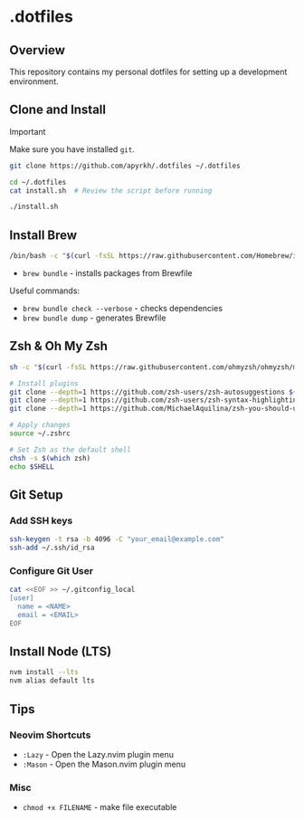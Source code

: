 # .dotfiles

## Overview

This repository contains my personal dotfiles for setting up a development environment.

## Clone and Install

> [!IMPORTANT]
> Make sure you have installed `git`.

```bash
git clone https://github.com/apyrkh/.dotfiles ~/.dotfiles

cd ~/.dotfiles
cat install.sh  # Review the script before running

./install.sh
```

## Install Brew

```bash
/bin/bash -c "$(curl -fsSL https://raw.githubusercontent.com/Homebrew/install/HEAD/install.sh)"
```

- `brew bundle` - installs packages from Brewfile

Useful commands:

- `brew bundle check --verbose` - checks dependencies
- `brew bundle dump` - generates Brewfile


## Zsh & Oh My Zsh

```bash
sh -c "$(curl -fsSL https://raw.githubusercontent.com/ohmyzsh/ohmyzsh/master/tools/install.sh)"

# Install plugins
git clone --depth=1 https://github.com/zsh-users/zsh-autosuggestions ${ZSH_CUSTOM:-~/.oh-my-zsh/custom}/plugins/zsh-autosuggestions
git clone --depth=1 https://github.com/zsh-users/zsh-syntax-highlighting ${ZSH_CUSTOM:-~/.oh-my-zsh/custom}/plugins/zsh-syntax-highlighting
git clone --depth=1 https://github.com/MichaelAquilina/zsh-you-should-use ${ZSH_CUSTOM:-~/.oh-my-zsh/custom}/plugins/you-should-use

# Apply changes
source ~/.zshrc

# Set Zsh as the default shell
chsh -s $(which zsh)
echo $SHELL
```

## Git Setup

### Add SSH keys

```bash
ssh-keygen -t rsa -b 4096 -C "your_email@example.com"
ssh-add ~/.ssh/id_rsa
```

### Configure Git User

```bash
cat <<EOF >> ~/.gitconfig_local
[user]
  name = <NAME>
  email = <EMAIL>
EOF
```

## Install Node (LTS)

```bash
nvm install --lts
nvm alias default lts
```

## Tips

### Neovim Shortcuts

- `:Lazy` - Open the Lazy.nvim plugin menu
- `:Mason` - Open the Mason.nvim plugin menu

### Misc

- `chmod +x FILENAME` - make file executable
